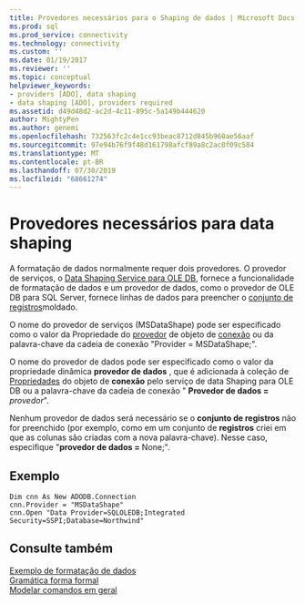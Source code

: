 ```yaml
---
title: Provedores necessários para o Shaping de dados | Microsoft Docs
ms.prod: sql
ms.prod_service: connectivity
ms.technology: connectivity
ms.custom: ''
ms.date: 01/19/2017
ms.reviewer: ''
ms.topic: conceptual
helpviewer_keywords:
- providers [ADO], data shaping
- data shaping [ADO], providers required
ms.assetid: d49d48d2-ac2d-4c11-895c-5a149b444620
author: MightyPen
ms.author: genemi
ms.openlocfilehash: 732563fc2c4e1cc93beac8712d845b960ae56aaf
ms.sourcegitcommit: 97e94b76f9f48d161798afcf89a8c2ac0f09c584
ms.translationtype: MT
ms.contentlocale: pt-BR
ms.lasthandoff: 07/30/2019
ms.locfileid: "68661274"
---
```

# <a name="required-providers-for-data-shaping"></a>Provedores necessários para data shaping
A formatação de dados normalmente requer dois provedores. O provedor de serviços, o [Data Shaping Service para OLE DB](../../../ado/guide/appendixes/microsoft-data-shaping-service-for-ole-db-ado-service-provider.md), fornece a funcionalidade de formatação de dados e um provedor de dados, como o provedor de OLE DB para SQL Server, fornece linhas de dados para preencher o [conjunto de registros](../../../ado/reference/ado-api/recordset-object-ado.md)moldado.  
  
 O nome do provedor de serviços (MSDataShape) pode ser especificado como o valor da Propriedade do [provedor](../../../ado/reference/ado-api/provider-property-ado.md) de objeto de [conexão](../../../ado/reference/ado-api/connection-object-ado.md) ou da palavra-chave da cadeia de conexão "Provider = MSDataShape;".  
  
 O nome do provedor de dados pode ser especificado como o valor da propriedade dinâmica **provedor de dados** , que é adicionada à coleção de [Propriedades](../../../ado/reference/ado-api/properties-collection-ado.md) do objeto de **conexão** pelo serviço de data Shaping para OLE DB ou a palavra-chave da cadeia de conexão " **Provedor de dados =** _provedor_".  
  
 Nenhum provedor de dados será necessário se o **conjunto de registros** não for preenchido (por exemplo, como em um conjunto de **registros** criei em que as colunas são criadas com a nova palavra-chave). Nesse caso, especifique "**provedor de dados =** None;".  
  
## <a name="example"></a>Exemplo  
  
```  
Dim cnn As New ADODB.Connection  
cnn.Provider = "MSDataShape"  
cnn.Open "Data Provider=SQLOLEDB;Integrated Security=SSPI;Database=Northwind"  
```  
  
## <a name="see-also"></a>Consulte também  
 [Exemplo de formatação de dados](../../../ado/guide/data/data-shaping-example.md)   
 [Gramática forma formal](../../../ado/guide/data/formal-shape-grammar.md)   
 [Modelar comandos em geral](../../../ado/guide/data/shape-commands-in-general.md)
